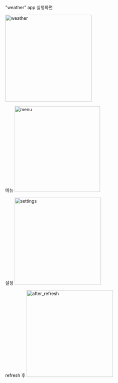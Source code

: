 "weather" app 실행화면

<img width="275" alt="weather" src="https://user-images.githubusercontent.com/45381907/83241336-a1a0d700-a1d5-11ea-8b96-dc615c205511.PNG">

메뉴
<img width="272" alt="menu" src="https://user-images.githubusercontent.com/45381907/83241331-9e0d5000-a1d5-11ea-92d1-87941c7fdf60.PNG">

설정
<img width="275" alt="settings" src="https://user-images.githubusercontent.com/45381907/83241333-a06faa00-a1d5-11ea-9487-d7e2a8437c9c.PNG">

refresh 후
<img width="275" alt="after_refresh" src="https://user-images.githubusercontent.com/45381907/83241307-977ed880-a1d5-11ea-8713-64561676a4cb.PNG">